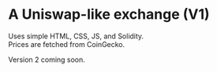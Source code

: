 # A Uniswap-like exchange (V1)

Uses simple HTML, CSS, JS, and Solidity.  
Prices are fetched from CoinGecko. 

Version 2 coming soon.
